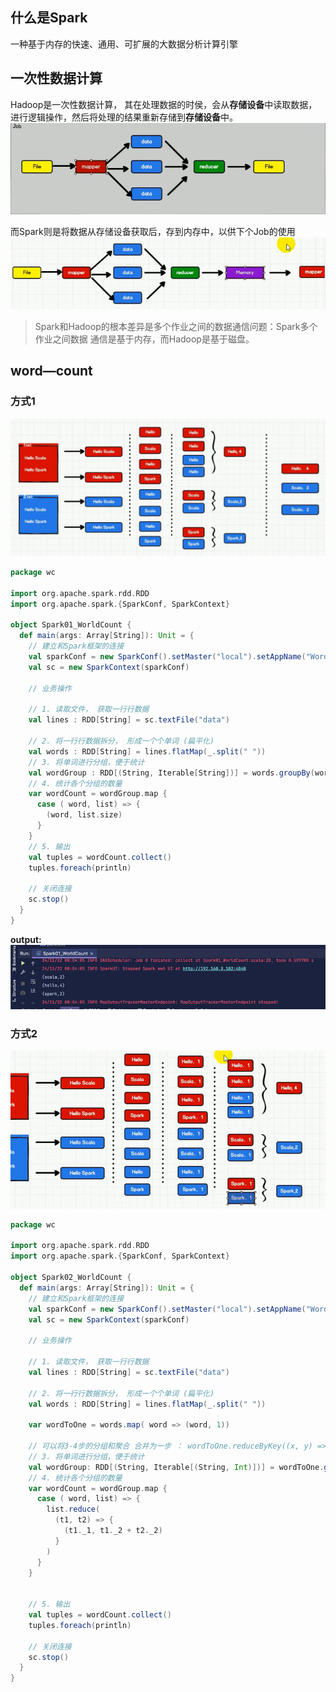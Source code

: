 ## 什么是Spark
一种基于内存的快速、通用、可扩展的大数据分析计算引擎

## 一次性数据计算
Hadoop是一次性数据计算， 其在处理数据的时侯，会从**存储设备**中读取数据，进行逻辑操作，然后将处理的结果重新存储到**存储设备**中。
![img.png](img.png)

而Spark则是将数据从存储设备获取后，存到内存中，以供下个Job的使用
![img_1.png](img_1.png)

> Spark和Hadoop的根本差异是多个作业之间的数据通信问题：Spark多个作业之间数据
通信是基于内存，而Hadoop是基于磁盘。

## word—count

### 方式1
![img_2.png](img_2.png)
```scala
package wc

import org.apache.spark.rdd.RDD
import org.apache.spark.{SparkConf, SparkContext}

object Spark01_WorldCount {
  def main(args: Array[String]): Unit = {
    // 建立和Spark框架的连接
    val sparkConf = new SparkConf().setMaster("local").setAppName("WordCount")
    val sc = new SparkContext(sparkConf)

    // 业务操作

    // 1. 读取文件， 获取一行行数据
    val lines : RDD[String] = sc.textFile("data")

    // 2. 将一行行数据拆分， 形成一个个单词 (扁平化)
    val words : RDD[String] = lines.flatMap(_.split(" "))
    // 3. 将单词进行分组，便于统计
    val wordGroup : RDD[(String, Iterable[String])] = words.groupBy(word => word)
    // 4. 统计各个分组的数量
    var wordCount = wordGroup.map {
      case ( word, list) => {
        (word, list.size)
      }
    }
    // 5. 输出
    val tuples = wordCount.collect()
    tuples.foreach(println)
    
    // 关闭连接
    sc.stop()
  }
}
```

**output:**
![img_3.png](img_3.png)

### 方式2
![img_4.png](img_4.png)
```scala
package wc

import org.apache.spark.rdd.RDD
import org.apache.spark.{SparkConf, SparkContext}

object Spark02_WorldCount {
  def main(args: Array[String]): Unit = {
    // 建立和Spark框架的连接
    val sparkConf = new SparkConf().setMaster("local").setAppName("WordCount")
    val sc = new SparkContext(sparkConf)

    // 业务操作

    // 1. 读取文件， 获取一行行数据
    val lines : RDD[String] = sc.textFile("data")

    // 2. 将一行行数据拆分， 形成一个个单词 (扁平化)
    val words : RDD[String] = lines.flatMap(_.split(" "))

    var wordToOne = words.map( word => (word, 1))

    // 可以将3-4步的分组和聚合 合并为一步 ： wordToOne.reduceByKey((x, y) => x + y)
    // 3. 将单词进行分组，便于统计
    val wordGroup: RDD[(String, Iterable[(String, Int)])] = wordToOne.groupBy(t => t._1)
    // 4. 统计各个分组的数量
    var wordCount = wordGroup.map {
      case ( word, list) => {
        list.reduce(
          (t1, t2) => {
            (t1._1, t1._2 + t2._2)
          }
        )
      }
    }
    
    
    // 5. 输出
    val tuples = wordCount.collect()
    tuples.foreach(println)

    // 关闭连接
    sc.stop()
  }
}

```